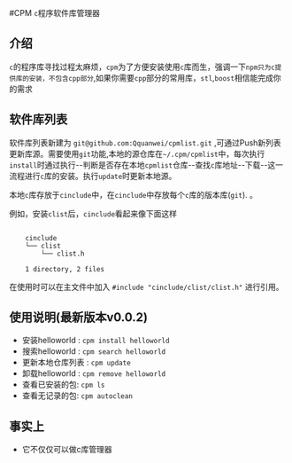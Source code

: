#CPM
`c`程序软件库管理器

## 介绍
`c`的程序库寻找过程太麻烦，`cpm`为了方便安装使用`c`库而生，强调一下`npm只为c提供库的安装，不包含cpp部分`,如果你需要`cpp`部分的常用库，`stl`,`boost`相信能完成你的需求

## 软件库列表
软件库列表新建为 `git@github.com:Qquanwei/cpmlist.git` ,可通过Push新列表更新库源。需要使用`git`功能,本地的源仓库在`~/.cpm/cpmlist`中，每次执行`install`时通过执行--判断是否存在本地`cpmlist`仓库--查找`c`库地址--下载--这一流程进行`c`库的安装。执行`update`时更新本地源。

本地`c`库存放于`cinclude`中，在`cinclude`中存放每个`c`库的版本库(`git`). 。

例如，安装`clist`后，`cinclude`看起来像下面这样
```shell

    cinclude
    └── clist
        └── clist.h

    1 directory, 2 files

```
在使用时可以在主文件中加入 `#include "cinclude/clist/clist.h"` 进行引用。


## 使用说明(最新版本v0.0.2)

* 安装helloworld : `cpm install helloworld`
* 搜索helloworld : `cpm search helloworld`
* 更新本地仓库列表 : `cpm update`
* 卸载helloworld : `cpm remove helloworld`
* 查看已安装的包: `cpm ls`
* 查看无记录的包: `cpm autoclean`

## 事实上

* 它不仅仅可以做c库管理器
